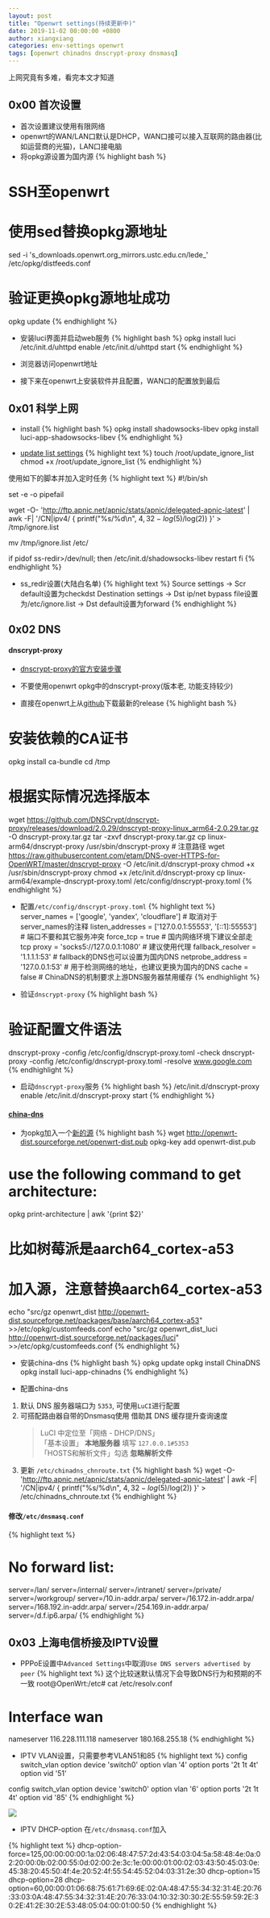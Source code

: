 ```yaml
---
layout: post
title: "Openwrt settings(持续更新中)"
date: 2019-11-02 00:00:00 +0800
author: xiangxiang
categories: env-settings openwrt
tags: [openwrt chinadns dnscrypt-proxy dnsmasq]
---
```


上网究竟有多难，看完本文才知道

## 0x00 首次设置
- 首次设置建议使用有限网络
- openwrt的WAN/LAN口默认是DHCP，WAN口接可以接入互联网的路由器(比如运营商的光猫)，LAN口接电脑
- 将opkg源设置为国内源
{% highlight bash %}
# SSH至openwrt
# 使用sed替换opkg源地址
sed -i 's_downloads\.openwrt\.org_mirrors.ustc.edu.cn/lede_' /etc/opkg/distfeeds.conf

# 验证更换opkg源地址成功
opkg update
{% endhighlight %}

- 安装luci界面并启动web服务
{% highlight bash %}
opkg install luci
/etc/init.d/uhttpd enable
/etc/init.d/uhttpd start
{% endhighlight %}

- 浏览器访问openwrt地址
- 接下来在openwrt上安装软件并且配置，WAN口的配置放到最后

## 0x01 科学上网
- install
{% highlight bash %}
opkg install shadowsocks-libev
opkg install luci-app-shadowsocks-libev
{% endhighlight %}

- [update list settings](https://github.com/shadowsocks/luci-app-shadowsocks/wiki/use-crontab-to-update-the-ignore.list)
{% highlight text %}
touch /root/update_ignore_list
chmod +x /root/update_ignore_list
{% endhighlight %}

使用如下的脚本并加入定时任务
{% highlight text %}
#!/bin/sh

set -e -o pipefail

wget -O- 'http://ftp.apnic.net/apnic/stats/apnic/delegated-apnic-latest' | awk -F\| '/CN\|ipv4/ { printf("%s/%d\n", $4, 32-log($5)/log(2)) }' >  /tmp/ignore.list

mv /tmp/ignore.list /etc/

if pidof ss-redir>/dev/null; then
    /etc/init.d/shadowsocks-libev restart
fi
{% endhighlight %}

- ss_redir设置(大陆白名单)
{% highlight text %}
Source settings -> Scr default设置为checkdst
Destination settings -> Dst ip/net bypass file设置为/etc/ignore.list
                     -> Dst default设置为forward
{% endhighlight %}

## 0x02 DNS
#### dnscrypt-proxy
- [dnscrypt-proxy的官方安装步骤](https://github.com/DNSCrypt/dnscrypt-proxy/wiki/Installation-on-OpenWRT)

- 不要使用openwrt opkg中的dnscrypt-proxy(版本老, 功能支持较少)

- 直接在openwrt上从[github](https://github.com/DNSCrypt/dnscrypt-proxy/releases)下载最新的release
{% highlight bash %}
# 安装依赖的CA证书
opkg install ca-bundle
cd /tmp
# 根据实际情况选择版本
wget https://github.com/DNSCrypt/dnscrypt-proxy/releases/download/2.0.29/dnscrypt-proxy-linux_arm64-2.0.29.tar.gz -O dnscrypt-proxy.tar.gz 
tar -zxvf dnscrypt-proxy.tar.gz 
cp linux-arm64/dnscrypt-proxy /usr/sbin/dnscrypt-proxy # 注意路径
wget https://raw.githubusercontent.com/etam/DNS-over-HTTPS-for-OpenWRT/master/dnscrypt-proxy -O /etc/init.d/dnscrypt-proxy
chmod +x /usr/sbin/dnscrypt-proxy
chmod +x /etc/init.d/dnscrypt-proxy
cp linux-arm64/example-dnscrypt-proxy.toml /etc/config/dnscrypt-proxy.toml
{% endhighlight %}

- 配置`/etc/config/dnscrypt-proxy.toml`
{% highlight text %}
server_names = ['google', 'yandex', 'cloudflare']     # 取消对于server_names的注释
listen_addresses = ['127.0.0.1:55553', '[::1]:55553'] # 端口不要和其它服务冲突
force_tcp = true                                      # 国内网络环境下建议全部走tcp
proxy = 'socks5://127.0.0.1:1080'                     # 建议使用代理
fallback_resolver = '1.1.1.1:53'                      # fallback的DNS也可以设置为国内DNS
netprobe_address = '127.0.0.1:53'                     # 用于检测网络的地址，也建议更换为国内的DNS
cache = false                                         # ChinaDNS的机制要求上游DNS服务器禁用缓存
{% endhighlight %}

- 验证`dnscrypt-proxy`
{% highlight bash %}
# 验证配置文件语法
dnscrypt-proxy -config /etc/config/dnscrypt-proxy.toml -check
dnscrypt-proxy -config /etc/config/dnscrypt-proxy.toml -resolve www.google.com
{% endhighlight %}

- 启动`dnscrypt-proxy`服务
{% highlight bash %}
/etc/init.d/dnscrypt-proxy enable
/etc/init.d/dnscrypt-proxy start
{% endhighlight %}

#### [china-dns](https://github.com/aa65535/openwrt-chinadns)
- 为opkg加入一个[新的源](http://openwrt-dist.sourceforge.net/)
{% highlight bash %}
wget http://openwrt-dist.sourceforge.net/openwrt-dist.pub
opkg-key add openwrt-dist.pub

# use the following command to get architecture:
opkg print-architecture | awk '{print $2}'
# 比如树莓派是aarch64_cortex-a53

# 加入源，注意替换aarch64_cortex-a53
echo "src/gz openwrt_dist http://openwrt-dist.sourceforge.net/packages/base/aarch64_cortex-a53" >>/etc/opkg/customfeeds.conf
echo "src/gz openwrt_dist_luci http://openwrt-dist.sourceforge.net/packages/luci" >>/etc/opkg/customfeeds.conf
{% endhighlight %}

- 安装china-dns
{% highlight bash %}
opkg update
opkg install ChinaDNS
opkg install luci-app-chinadns
{% endhighlight %}

- 配置china-dns
1. 默认 DNS 服务器端口为 `5353`, 可使用`LuCI`进行配置  
2. 可搭配路由器自带的Dnsmasq使用 借助其 DNS 缓存提升查询速度  
   > LuCI 中定位至「网络 - DHCP/DNS」  
   >「基本设置」 **本地服务器** 填写 `127.0.0.1#5353`  
   >「HOSTS和解析文件」勾选 **忽略解析文件**  
3. 更新 `/etc/chinadns_chnroute.txt`
{% highlight bash %}
wget -O- 'http://ftp.apnic.net/apnic/stats/apnic/delegated-apnic-latest' | awk -F\| '/CN\|ipv4/ { printf("%s/%d\n", $4, 32-log($5)/log(2)) }' > /etc/chinadns_chnroute.txt
{% endhighlight %}

#### 修改`/etc/dnsmasq.conf`
{% highlight text %}
# No forward list:
server=/lan/
server=/internal/
server=/intranet/
server=/private/
server=/workgroup/
server=/10.in-addr.arpa/
server=/16.172.in-addr.arpa/
server=/168.192.in-addr.arpa/
server=/254.169.in-addr.arpa/
server=/d.f.ip6.arpa/
{% endhighlight %}

## 0x03 上海电信桥接及IPTV设置
- PPPoE设置中`Advanced Settings`中取消`Use DNS servers advertised by peer`
{% highlight text %}
这个比较迷默认情况下会导致DNS行为和预期的不一致
root@OpenWrt:/etc# cat /etc/resolv.conf
# Interface wan
nameserver 116.228.111.118
nameserver 180.168.255.18
{% endhighlight %}

- IPTV VLAN设置，只需要参考VLAN51和85
{% highlight text %}
config switch_vlan
        option device 'switch0'
        option vlan '4'
        option ports '2t 1t 4t'
        option vid '51'

config switch_vlan
        option device 'switch0'
        option vlan '6'
        option ports '2t 1t 4t'
        option vid '85'
{% endhighlight %}

![](/img/openwrt-vlan.jpg)

- IPTV DHCP-option 在`/etc/dnsmasq.conf`加入

{% highlight text %}
dhcp-option-force=125,00:00:00:00:1a:02:06:48:47:57:2d:43:54:03:04:5a:58:48:4e:0a:02:20:00:0b:02:00:55:0d:02:00:2e:3c:1e:00:00:01:00:02:03:43:50:45:03:0e:45:38:20:45:50:4f:4e:20:52:4f:55:54:45:52:04:03:31:2e:30
dhcp-option=15
dhcp-option=28
dhcp-option=60,00:00:01:06:68:75:61:71:69:6E:02:0A:48:47:55:34:32:31:4E:20:76:33:03:0A:48:47:55:34:32:31:4E:20:76:33:04:10:32:30:30:2E:55:59:59:2E:30:2E:41:2E:30:2E:53:48:05:04:00:01:00:50
{% endhighlight %}